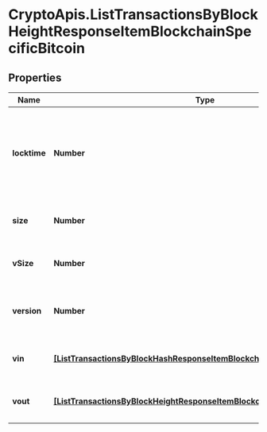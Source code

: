 # CryptoApis.ListTransactionsByBlockHeightResponseItemBlockchainSpecificBitcoin

## Properties

Name | Type | Description | Notes
------------ | ------------- | ------------- | -------------
**locktime** | **Number** | Represents the time at which a particular transaction can be added to the blockchain. | 
**size** | **Number** | Represents the total size of this transaction. | 
**vSize** | **Number** | Represents the virtual size of this transaction. | 
**version** | **Number** | Represents the transaction version number. | 
**vin** | [**[ListTransactionsByBlockHashResponseItemBlockchainSpecificBitcoinVin]**](ListTransactionsByBlockHashResponseItemBlockchainSpecificBitcoinVin.md) | Represents the transaction inputs. | 
**vout** | [**[ListTransactionsByBlockHeightResponseItemBlockchainSpecificBitcoinVout]**](ListTransactionsByBlockHeightResponseItemBlockchainSpecificBitcoinVout.md) | Represents the transaction outputs. | 


